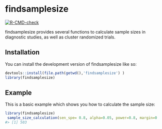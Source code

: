 
<!-- README.md is generated from README.Rmd. Please edit that file -->

# findsamplesize

<!-- badges: start -->

[![R-CMD-check](https://github.com/berkosarFIND/findsamplesize/workflows/R-CMD-check/badge.svg)](https://github.com/berkosarFIND/findsamplesize/actions)
<!-- badges: end -->

findsamplesize provides several functions to calculate sample sizes in
diagnostic studies, as well as cluster randomized trials.

## Installation

You can install the development version of findsamplesize like so:

``` r
devtools::install(file.path(getwd(),'findsamplesize') )
library(findsamplesize)
```

## Example

This is a basic example which shows you how to calculate the sample
size:

``` r
library(findsamplesize)
 sample_size_calculation(sen_spe= 0.8, alpha=0.05, power=0.8, margin=0.05, prevalence = NULL, prevalence_power = NULL, performance_characteristic = "sen") 
#> [1] 503
```
